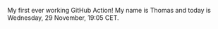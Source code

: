 My first ever working GitHub Action!
My name is Thomas and today is Wednesday, 29 November, 19:05 CET. 
